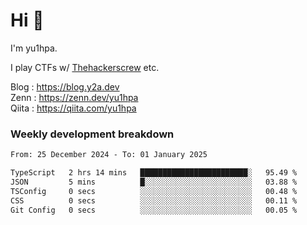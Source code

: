 # Hi 👋

I'm yu1hpa.

I play CTFs w/ [Thehackerscrew](https://www.thehackerscrew.team/) etc.

Blog : https://blog.y2a.dev  
Zenn : https://zenn.dev/yu1hpa  
Qiita : https://qiita.com/yu1hpa  

### Weekly development breakdown

<!--START_SECTION:waka-->

```txt
From: 25 December 2024 - To: 01 January 2025

TypeScript   2 hrs 14 mins   ████████████████████████░   95.49 %
JSON         5 mins          █░░░░░░░░░░░░░░░░░░░░░░░░   03.88 %
TSConfig     0 secs          ░░░░░░░░░░░░░░░░░░░░░░░░░   00.48 %
CSS          0 secs          ░░░░░░░░░░░░░░░░░░░░░░░░░   00.11 %
Git Config   0 secs          ░░░░░░░░░░░░░░░░░░░░░░░░░   00.05 %
```

<!--END_SECTION:waka-->

